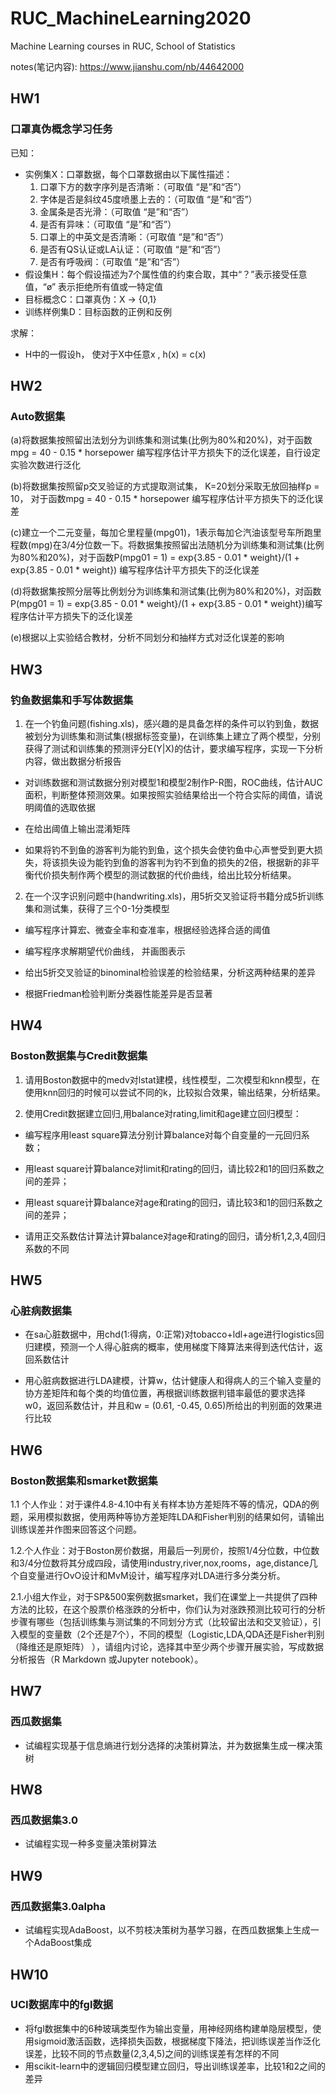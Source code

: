 # RUC_MachineLearning2020
Machine Learning courses in RUC, School of Statistics

notes(笔记内容): https://www.jianshu.com/nb/44642000

## HW1
### 口罩真伪概念学习任务
已知：

* 实例集X：口罩数据，每个口罩数据由以下属性描述：
	1. 口罩下方的数字序列是否清晰：（可取值 “是”和“否”）
	2. 字体是否是斜纹45度喷墨上去的：（可取值 “是”和“否”）
	3. 金属条是否光滑：（可取值 “是”和“否”）
	4. 是否有异味：（可取值 “是”和“否”）
	5. 口罩上的中英文是否清晰：（可取值 “是”和“否”）
	6. 是否有QS认证或LA认证：（可取值 “是”和“否”）
	7. 是否有呼吸阀：（可取值 “是”和“否”）
* 假设集H：每个假设描述为7个属性值的约束合取，其中“？”表示接受任意值，“ø” 表示拒绝所有值或一特定值
* 目标概念C：口罩真伪：X -> {0,1}
* 训练样例集D：目标函数的正例和反例

求解：
* H中的一假设h， 使对于X中任意x , h(x) = c(x) 
## HW2
### Auto数据集
(a)将数据集按照留出法划分为训练集和测试集(比例为80%和20%)，对于函数mpg = 40 - 0.15 * horsepower 编写程序估计平方损失下的泛化误差，自行设定实验次数进行泛化

(b)将数据集按照留p交叉验证的方式提取测试集， K=20划分采取无放回抽样p = 10， 对于函数mpg = 40 - 0.15 * horsepower 编写程序估计平方损失下的泛化误差

(c)建立一个二元变量，每加仑里程量(mpg01)，1表示每加仑汽油该型号车所跑里程数(mpg)在3/4分位数一下。将数据集按照留出法随机分为训练集和测试集(比例为80%和20%)，对于函数P(mpg01 = 1) = exp{3.85 - 0.01 * weight}/(1 + exp{3.85 - 0.01 * weight})
编写程序估计平方损失下的泛化误差

(d)将数据集按照分层等比例划分为训练集和测试集(比例为80%和20%)，对函数P(mpg01 = 1) = exp{3.85 - 0.01 * weight}/(1 + exp{3.85 - 0.01 * weight})编写程序估计平方损失下的泛化误差

(e)根据以上实验结合教材，分析不同划分和抽样方式对泛化误差的影响
## HW3
### 钓鱼数据集和手写体数据集
1. 在一个钓鱼问题(fishing.xls)，感兴趣的是具备怎样的条件可以钓到鱼，数据被划分为训练集和测试集(根据标签变量)，在训练集上建立了两个模型，分别获得了测试和训练集的预测评分E(Y|X)的估计，要求编写程序，实现一下分析内容，做出数据分析报告

* 对训练数据和测试数据分别对模型1和模型2制作P-R图，ROC曲线，估计AUC面积，判断整体预测效果。如果按照实验结果给出一个符合实际的阈值，请说明阈值的选取依据

* 在给出阈值上输出混淆矩阵

* 如果将钓不到鱼的游客判为能钓到鱼，这个损失会使钓鱼中心声誉受到更大损失，将该损失设为能钓到鱼的游客判为钓不到鱼的损失的2倍，根据新的非平衡代价损失制作两个模型的测试数据的代价曲线，给出比较分析结果。

2. 在一个汉字识别问题中(handwriting.xls)，用5折交叉验证将书籍分成5折训练集和测试集，获得了三个0-1分类模型

* 编写程序计算宏、微查全率和查准率，根据经验选择合适的阈值

* 编写程序求解期望代价曲线， 并画图表示

* 给出5折交叉验证的binominal检验误差的检验结果，分析这两种结果的差异

* 根据Friedman检验判断分类器性能差异是否显著

## HW4
### Boston数据集与Credit数据集
1. 请用Boston数据中的medv对lstat建模，线性模型，二次模型和knn模型，在使用knn回归的时候可以尝试不同的k，比较拟合效果，输出结果，分析结果。

2. 使用Credit数据建立回归,用balance对rating,limit和age建立回归模型：

* 编写程序用least square算法分别计算balance对每个自变量的一元回归系数；

* 用least square计算balance对limit和rating的回归，请比较2和1的回归系数之间的差异；

* 用least square计算balance对age和rating的回归，请比较3和1的回归系数之间的差异；

* 请用正交系数估计算法计算balance对age和rating的回归，请分析1,2,3,4回归系数的不同
## HW5
### 心脏病数据集

* 在sa心脏数据中，用chd(1:得病，0:正常)对tobacco+ldl+age进行logistics回归建模，预测一个人得心脏病的概率，使用梯度下降算法来得到迭代估计，返回系数估计

* 用心脏病数据进行LDA建模，计算w，估计健康人和得病人的三个输入变量的协方差矩阵和每个类的均值位置，再根据训练数据判错率最低的要求选择w0，返回系数估计，并且和w = (0.61, -0.45, 0.65)所给出的判别面的效果进行比较

## HW6
### Boston数据集和smarket数据集
1.1 个人作业：对于课件4.8-4.10中有关有样本协方差矩阵不等的情况，QDA的例题，采用模拟数据，使用两种等协方差矩阵LDA和Fisher判别的结果如何，请输出训练误差并作图来回答这个问题。

1.2.个人作业：对于Boston房价数据，用最后一列房价，按照1/4分位数，中位数和3/4分位数将其分成四段，请使用industry,river,nox,rooms，age,distance几个自变量进行OvO设计和MvM设计，编写程序对LDA进行多分类分析。

2.1.小组大作业，对于SP&500案例数据smarket，我们在课堂上一共提供了四种方法的比较，在这个股票价格涨跌的分析中，你们认为对涨跌预测比较可行的分析步骤有哪些（包括训练集与测试集的不同划分方式（比较留出法和交叉验证），引入模型的变量数（2个还是7个），不同的模型（Logistic,LDA,QDA还是Fisher判别（降维还是原矩阵） ），请组内讨论，选择其中至少两个步骤开展实验，写成数据分析报告（R Markdown 或Jupyter notebook）。

## HW7
### 西瓜数据集
* 试编程实现基于信息熵进行划分选择的决策树算法，并为数据集生成一棵决策树

## HW8
### 西瓜数据集3.0
* 试编程实现一种多变量决策树算法

## HW9
### 西瓜数据集3.0alpha
* 试编程实现AdaBoost，以不剪枝决策树为基学习器，在西瓜数据集上生成一个AdaBoost集成

## HW10
### UCI数据库中的fgl数据
* 将fgl数据集中的6种玻璃类型作为输出变量，用神经网络构建单隐层模型，使用sigmoid激活函数，选择损失函数，根据梯度下降法，把训练误差当作泛化误差，比较不同的节点数量(2,3,4,5)之间的训练误差有怎样的不同
* 用scikit-learn中的逻辑回归模型建立回归，导出训练误差率，比较1和2之间的差异

